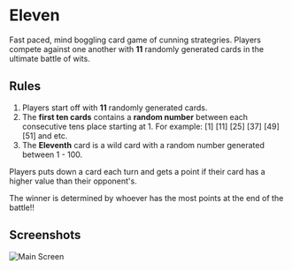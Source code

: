 # Eleven
Fast paced, mind boggling card game of cunning strategries. Players compete against one another with **11** randomly generated cards in the ultimate battle of wits.

## Rules
1. Players start off with **11** randomly generated cards. <br/>
2. The **first ten cards** contains a **random number** between each consecutive tens place starting at 1. For example: [1] [11] [25] [37] [49] [51] and etc. <br/>
3. The **Eleventh** card is a wild card with a random number generated between 1 - 100.

Players puts down a card each turn and gets a point if their card has a higher value than their opponent's. <br/>

The winner is determined by whoever has the most points at the end of the battle!!

## Screenshots
![Main Screen](http://i.imgur.com/lnPwBPX.jpg)
